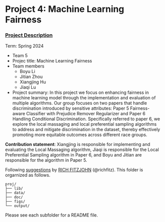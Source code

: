 # Project 4: Machine Learning Fairness

### [Project Description](doc/project4_desc.md)

Term: Spring 2024

+ Team 5
+ Projec title: Machine Learning Fairness
+ Team members
	+ Boyu Li
	+ Jitian Zhou
	+ Xiangjing Hu
	+ Jiaqi Lu
+ Project summary: In this project we focus on enhancing fairness in machine learning model through the implementation and evaluation of multiple algorithms. Our group focuses on two papers that handle discrimination introduced by sensitive attributes: Paper 5 Fairness-aware Classifier with Prejudice Remover Regularizer and Paper 6 Handling Conditional Discrimination. Specifically referred to paper 6, we explore the local massaging and local preferential sampling algorithms to address and mitigate discrimination in the dataset, thereby effectively promoting more equitable outcomes across different race groups.
	
**Contribution statement**: Xiangjing is responsible for implementing and evaluating the Local Massaging algorithm, Jiaqi is responsible for the Local Preferential Sampling algorithm in Paper 6, and Boyu and Jitian are responsible for the algorithm in Paper 5.

Following [suggestions](http://nicercode.github.io/blog/2013-04-05-projects/) by [RICH FITZJOHN](http://nicercode.github.io/about/#Team) (@richfitz). This folder is orgarnized as follows.

```
proj/
├── lib/
├── data/
├── doc/
├── figs/
└── output/
```

Please see each subfolder for a README file.
